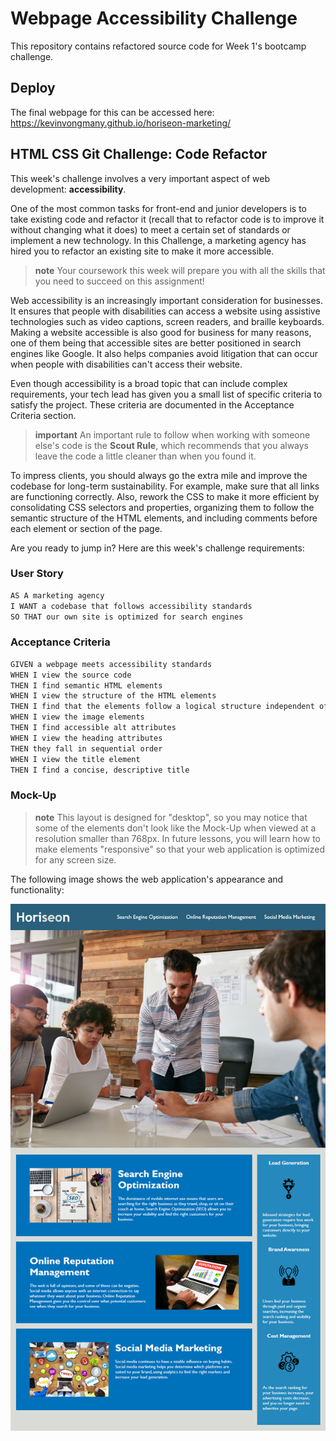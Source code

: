 # Webpage Accessibility Challenge
This repository contains refactored source code for Week 1's bootcamp challenge.

## Deploy
The final webpage for this can be accessed here: https://kevinvongmany.github.io/horiseon-marketing/

## HTML CSS Git Challenge: Code Refactor

This week's challenge involves a very important aspect of web development: **accessibility**. 

One of the most common tasks for front-end and junior developers is to take existing code and refactor it (recall that to refactor code is to improve it without changing what it does) to meet a certain set of standards or implement a new technology. In this Challenge, a marketing agency has hired you to refactor an existing site to make it more accessible. 

> **note** Your coursework this week will prepare you with all the skills that you need to succeed on this assignment!

Web accessibility is an increasingly important consideration for businesses. It ensures that people with disabilities can access a website using assistive technologies such as video captions, screen readers, and braille keyboards. Making a website accessible is also good for business for many reasons, one of them being that accessible sites are better positioned in search engines like Google. It also helps companies avoid litigation that can occur when people with disabilities can't access their website.

Even though accessibility is a broad topic that can include complex requirements, your tech lead has given you a small list of specific criteria to satisfy the project. These criteria are documented in the Acceptance Criteria section.

> **important** An important rule to follow when working with someone else's code is the **Scout Rule**, which recommends that you always leave the code a little cleaner than when you found it.

To impress clients, you should always go the extra mile and improve the codebase for long-term sustainability. For example, make sure that all links are functioning correctly. Also, rework the CSS to make it more efficient by consolidating CSS selectors and properties, organizing them to follow the semantic structure of the HTML elements, and including comments before each element or section of the page.

Are you ready to jump in? Here are this week's challenge requirements: 

### User Story

```md
AS A marketing agency
I WANT a codebase that follows accessibility standards
SO THAT our own site is optimized for search engines
```

### Acceptance Criteria

```md
GIVEN a webpage meets accessibility standards
WHEN I view the source code
THEN I find semantic HTML elements
WHEN I view the structure of the HTML elements
THEN I find that the elements follow a logical structure independent of styling and positioning
WHEN I view the image elements
THEN I find accessible alt attributes
WHEN I view the heading attributes
THEN they fall in sequential order
WHEN I view the title element
THEN I find a concise, descriptive title
```

### Mock-Up

> **note** This layout is designed for "desktop", so you may notice that some of the elements don't look like the Mock-Up when viewed at a resolution smaller than 768px. In future lessons, you will learn how to make elements "responsive" so that your web application is optimized for any screen size.

The following image shows the web application's appearance and functionality:

![A webpage titled "Horiseon" features a navigation menu in the header, a hero image, various sections, and more.](docs/01-html-css-git-homework-demo.png)

